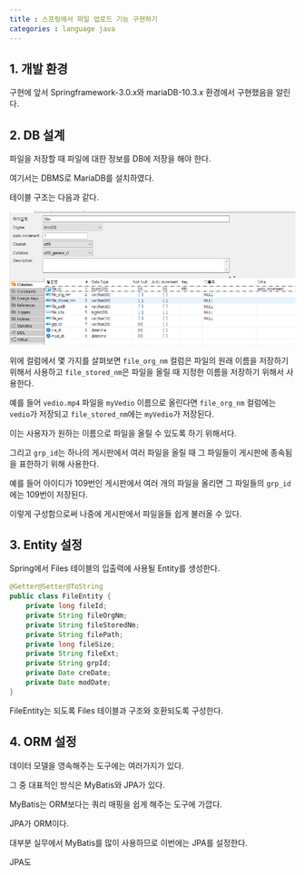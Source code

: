 ```yaml
---
title : 스프링에서 파일 업로드 기능 구현하기
categories : language java
---
```



## 1. 개발 환경

구현에 앞서 Springframework-3.0.x와 mariaDB-10.3.x 환경에서 구현했음을 알린다.

## 2. DB 설계

파일을 저장할 때 파일에 대한 정보를 DB에 저장을 해야 한다.

여기서는 DBMS로 MariaDB를 설치하였다. 

테이블 구조는 다음과 같다.

![file table](/assets/images/java/upload-file-table-structure.PNG)

위에 컬럼에서 몇 가지를 살펴보면 `file_org_nm` 컬럼은 파일의 원래 이름을 저장하기 위해서 사용하고 `file_stored_nm`은 파일을 올릴 때 지정한 이름을 저장하기 위해서 사용한다.

예를 들어 `vedio.mp4` 파일을 `myVedio` 이름으로 올린다면 `file_org_nm` 컬럼에는 `vedio`가 저장되고 `file_stored_nm`에는 `myVedio`가 저장된다.

이는 사용자가 원하는 이름으로 파일을 올릴 수 있도록 하기 위해서다.

그리고 `grp_id`는 하나의 게시판에서 여러 파일을 올릴 때 그 파일들이 게시판에 종속됨을 표한하기 위해 사용한다.

예를 들어 아이디가 109번인 게시판에서 여러 개의 파일을 올리면 그 파일들의 `grp_id`에는 109번이 저장된다.

이렇게 구성함으로써 나중에 게시판에서 파일을들 쉽게 불러올 수 있다.

## 3. Entity 설정

Spring에서 Files 테이블의 입출력에 사용될 Entity를 생성한다.

~~~java
@Getter@Setter@ToString
public class FileEntity {
	private long fileId;
	private String fileOrgNm;
	private String fileStoredNm;
	private String filePath;
	private long fileSize;
	private String fileExt;
	private String grpId;
	private Date creDate;
	private Date modDate;
}
~~~

FileEntity는 되도록 Files 테이블과 구조와 호환되도록 구성한다.


## 4. ORM 설정

데이터 모델을 영속해주는 도구에는 여러가지가 있다.

그 중 대표적인 방식은 MyBatis와 JPA가 있다. 

MyBatis는 ORM보다는 쿼리 매핑을 쉽게 해주는 도구에 가깝다. 

JPA가 ORM이다.

대부분 실무에서 MyBatis를 많이 사용하므로 이번에는 JPA를 설정한다. 

JPA도

















